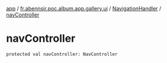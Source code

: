 [app](../../index.md) / [fr.abennsir.poc.album.app.gallery.ui](../index.md) / [NavigationHandler](index.md) / [navController](./nav-controller.md)

# navController

`protected val navController: NavController`